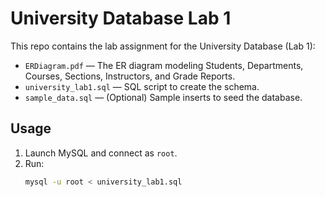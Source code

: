 # University Database Lab 1

This repo contains the lab assignment for the University Database (Lab 1):

- `ERDiagram.pdf` — The ER diagram modeling Students, Departments, Courses, Sections, Instructors, and Grade Reports.
- `university_lab1.sql` — SQL script to create the schema.
- `sample_data.sql` — (Optional) Sample inserts to seed the database.

## Usage

1. Launch MySQL and connect as `root`.
2. Run:
   ```bash
   mysql -u root < university_lab1.sql
